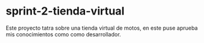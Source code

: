 # sprint-2-tienda-virtual


Este proyecto tatra sobre una tienda virtual de motos, en este puse aprueba mis conocimientos como como desarrollador.
